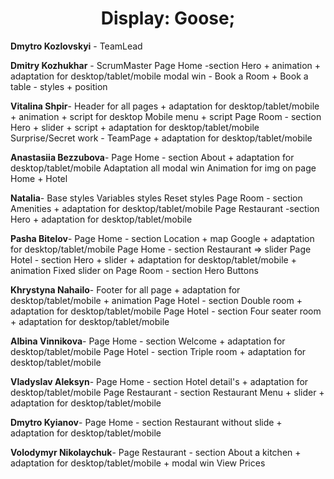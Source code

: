 <center> <h1> Display: Goose; </h1> </center>


<b>Dmytro Kozlovskyi</b>  - TeamLead

<b>Dmitry Kozhukhar</b> - ScrumMaster 
Page Home -section  Hero + animation + adaptation for desktop/tablet/mobile
modal win - Book a Room + Book a table - styles + position

<b>Vitalina Shpir</b>-
Header for all pages + adaptation for desktop/tablet/mobile + animation + script for desktop
Mobile menu + script
Page Room - section Hero + slider + script + adaptation for desktop/tablet/mobile
Surprise/Secret work - TeamPage + adaptation for desktop/tablet/mobile

<b>Anastasiia Bezzubova</b>- 
Page Home - section About + adaptation for desktop/tablet/mobile
Adaptation all modal win
Animation for img on page Home + Hotel

<b>Natalia</b>-
Base styles
Variables styles
Reset styles
Page Room - section Amenities + adaptation for desktop/tablet/mobile
Page Restaurant -section Hero + adaptation for desktop/tablet/mobile

<b>Pasha Bitelov</b>-
Page Home - section Location + map Google + adaptation for desktop/tablet/mobile
Page Home - section Restaurant => slider
Page Hotel - section Hero + slider + adaptation for desktop/tablet/mobile + animation
Fixed slider on Page Room - section Hero
Buttons

<b>Khrystyna Nahailo</b>-
Footer for all page + adaptation for desktop/tablet/mobile + animation
Page Hotel - section Double room + adaptation for desktop/tablet/mobile
Page Hotel - section Four seater room + adaptation for desktop/tablet/mobile

<b>Albina Vinnikova</b>-
Page Home - section Welcome + adaptation for desktop/tablet/mobile
Page Hotel - section Triple room + adaptation for desktop/tablet/mobile

<b>Vladyslav Aleksyn</b>-
Page Home - section Hotel detail's + adaptation for desktop/tablet/mobile
Page Restaurant - section Restaurant Menu + slider + adaptation for desktop/tablet/mobile

<b>Dmytro Kyianov</b>-
Page Home - section Restaurant without slide + adaptation for desktop/tablet/mobile

<b>Volodymyr Nikolaychuk</b>-
Page Restaurant - section About a kitchen + adaptation for desktop/tablet/mobile + modal win View Prices
